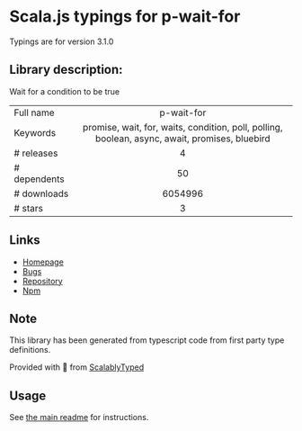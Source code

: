
# Scala.js typings for p-wait-for

Typings are for version 3.1.0

## Library description:
Wait for a condition to be true

|                    |                 |
| ------------------ | :-------------: |
| Full name          | p-wait-for |
| Keywords           | promise, wait, for, waits, condition, poll, polling, boolean, async, await, promises, bluebird |
| # releases         | 4 |
| # dependents       | 50 |
| # downloads        | 6054996 |
| # stars            | 3 |

## Links
- [Homepage](https://github.com/sindresorhus/p-wait-for#readme)
- [Bugs](https://github.com/sindresorhus/p-wait-for/issues)
- [Repository](https://github.com/sindresorhus/p-wait-for)
- [Npm](https://www.npmjs.com/package/p-wait-for)
    


## Note
This library has been generated from typescript code from first party type definitions.

Provided with :purple_heart: from [ScalablyTyped](https://github.com/oyvindberg/ScalablyTyped)

## Usage
See [the main readme](../../readme.md) for instructions.



